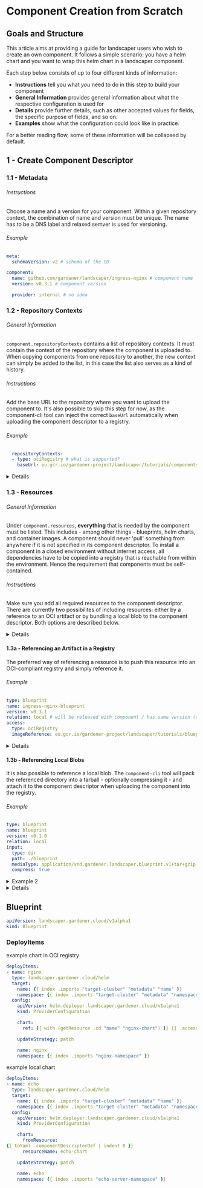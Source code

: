 # Component Creation from Scratch

## Goals and Structure

This article aims at providing a guide for landscaper users who wish to create an own component. It follows a simple scenario: you have a helm chart and you want to wrap this helm chart in a landscaper component.

Each step below consists of up to four different kinds of information:
- **Instructions** tell you what _you_ need to do in this step to build your component
- **General Information** provides general information about what the respective configuration is used for
- **Details** provide further details, such as other accepted values for fields, the specific purpose of fields, and so on.
- **Examples** show what the configuration could look like in practice.

For a better reading flow, some of these information will be collapsed by default.





## 1 - Create Component Descriptor

### 1.1 - Metadata

###### Instructions
Choose a name and a version for your component. Within a given repository context, the combination of name and version must be unique.
The name has to be a DNS label and relaxed semver is used for versioning.

###### Example
```yaml
meta:
  schemaVersion: v2 # schema of the CD

component:
  name: github.com/gardener/landscaper/ingress-nginx # component name
  version: v0.3.1 # component version

  provider: internal # no idea
```

### 1.2 - Repository Contexts

###### General Information
`component.repositoryContexts` contains a list of repository contexts. It must contain the context of the repository where the component is uploaded to.
When copying components from one repository to another, the new context can simply be added to the list, in this case the list also serves as a kind of history.

###### Instructions
Add the base URL to the repository where you want to upload the component to. It's also possible to skip this step for now, as the component-cli tool can inject the correct `baseUrl` automatically when uploading the component descriptor to a registry.

###### Example
```yaml
  repositoryContexts:
  - type: ociRegistry # what is supported?
    baseUrl: eu.gcr.io/gardener-project/landscaper/tutorials/components
```

<details>
  <summary>Details</summary>
  
  Currently, the only supported `type` is `ociRegistry`.
  Its fields are:
  - `baseUrl`: The base URL of the repository. The component's URL will be `<base-url>/component-descriptors/<component-name>`.
</details>


### 1.3 - Resources

###### General Information
Under `component.resources`, **everything** that is needed by the component must be listed. This includes - among other things - blueprints, helm charts, and container images. A component should never 'pull' something from anywhere if it is not specified in its component descriptor. To install a component in a closed environment without internet access, all dependencies have to be copied into a registry that is reachable from within the environment. Hence the requirement that components must be self-contained.

###### Instructions
Make sure you add all required resources to the component descriptor. There are currently two possibilites of including resources: either by a reference to an OCI artifact or by bundling a local blob to the component descriptor.
Both options are described below.

<details>
  <summary>Details</summary>
  
  `type` specifies the type of the referenced resource. TODO: supported types/how is this field used?

  `name` and `version` are used to reference the resource in the context of this component descriptor. Both can differ from the referenced resource's own name/version.

  `relation` differentiates between `local` resources which are part of this component (and are expected to share its version) and `external` resources for everything else. TODO: default?
</details>

#### 1.3a - Referencing an Artifact in a Registry

The preferred way of referencing a resource is to push this resource into an OCI-compliant registry and simply reference it.

###### Example
```yaml
type: blueprint
name: ingress-nginx-blueprint
version: v0.3.1
relation: local # will be released with component / has same version (default?)
access:
  type: ociRegistry
  imageReference: eu.gcr.io/gardener-project/landscaper/tutorials/blueprints/ingress-nginx:v0.3.1
```
<details>
  <summary>Details</summary>
  
  `access` describes how the resource can be accessed. 
  Currently, only the `ociRegistry` is supported. 
  Its configuration needs an `imageReference` field which points to the path of the resource in an OCI registry.
</details>

#### 1.3b - Referencing Local Blobs

It is also possible to reference a local blob. The `component-cli` tool will pack the referenced directory into a tarball - optionally compressing it - and attach it to the component descriptor when uploading the component into the registry.

###### Example
```yaml
type: blueprint
name: blueprint
version: v0.1.0
relation: local
input: 
  type: dir
  path: ./blueprint
  mediaType: application/vnd.gardener.landscaper.blueprint.v1+tar+gzip
  compress: true
```

<details>
  <summary>Example 2</summary>
  
```yaml
type: helm
name: ingress-nginx-chart
version: v3.29.0
relation: external
input: 
  type: dir
  path: /Users/johndoe/documents/nginx/charts
  compress: true
```
</details>
<details>
  <summary>Details</summary>
  
  Instead of `access`, `input` is used for local blobs.

  `type` specifies the form of the local blob. TODO: allowed values?

  `path` is the path to the local resource. This can be a path outside of the component directory, the `component-cli` tool will take care of collecting the local blobs when uploading the component to the registry.

  `mediaType` ... TODO

  If `compress` is true, the local blob is not only packed into a tarball, but also compressed using gzip.
</details>




## Blueprint

```yaml
apiVersion: landscaper.gardener.cloud/v1alpha1
kind: Blueprint
```


### DeployItems

example chart in OCI registry
```yaml
deployItems:
- name: nginx
  type: landscaper.gardener.cloud/helm
  target:
    name: {{ index .imports "target-cluster" "metadata" "name" }}
    namespace: {{ index .imports "target-cluster" "metadata" "namespace" }}
  config:
    apiVersion: helm.deployer.landscaper.gardener.cloud/v1alpha1
    kind: ProviderConfiguration

    chart:
      ref: {{ with (getResource .cd "name" "nginx-chart") }} {{ .access.imageReference }} {{ end }}

    updateStrategy: patch

    name: nginx
    namespace: {{ index .imports "nginx-namespace" }}
```


example local chart
```yaml
deployItems:
- name: echo
  type: landscaper.gardener.cloud/helm
  target:
    name: {{ index .imports "target-cluster" "metadata" "name" }}
    namespace: {{ index .imports "target-cluster" "metadata" "namespace" }}
  config:
    apiVersion: helm.deployer.landscaper.gardener.cloud/v1alpha1
    kind: ProviderConfiguration

    chart:
      fromResource: 
{{ toYaml .componentDescriptorDef | indent 8 }}
      resourceName: echo-chart

    updateStrategy: patch

    name: echo
    namespace: {{ index .imports "echo-server-namespace" }}
```